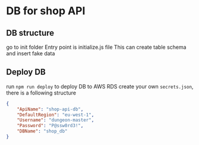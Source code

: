 # DB for shop API

## DB structure
go to init folder
Entry point is initialize.js file
This can create table schema and insert fake data

## Deploy DB
run `npm run deploy` to deploy DB to AWS RDS
create your own `secrets.json`, there is a following structure
```json
{
    "ApiName": "shop-api-db",
    "DefaultRegion": "eu-west-1",
    "Username": "dungeon-master",
    "Password": "P@ssw0rd3!",
    "DBName": "shop_db"
}
```

